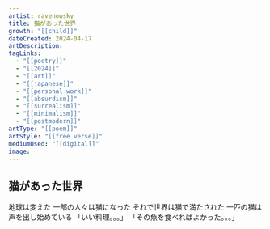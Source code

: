 ```yaml
---
artist: ravenowsky
title: 猫があった世界
growth: "[[child]]"
dateCreated: 2024-04-17
artDescription:
tagLinks:
  - "[[poetry]]"
  - "[[2024]]"
  - "[[art]]"
  - "[[japanese]]"
  - "[[personal work]]"
  - "[[absurdism]]"
  - "[[surrealism]]"
  - "[[minimalism]]"
  - "[[postmodern]]"
artType: "[[poem]]"
artStyle: "[[free verse]]"
mediumUsed: "[[digital]]"
image:
---
```

## 猫があった世界

地球は変えた
一部の人々は猫になった
それで世界は猫で満たされた
一匹の猫は声を出し始めている
「いい料理。。。」
「その魚を食べればよかった。。。」